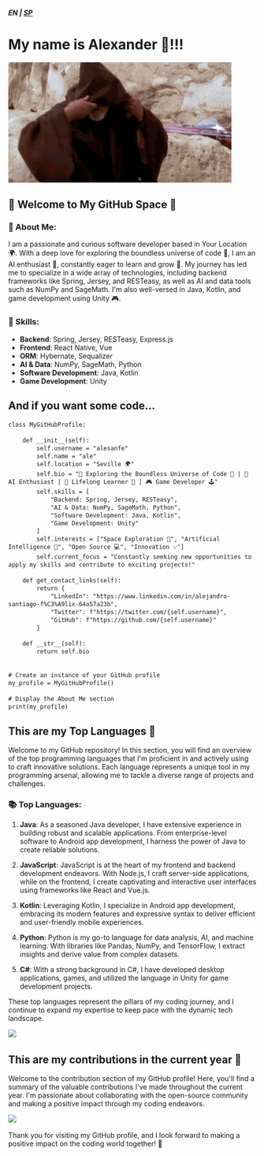 ##### EN | [SP](SPANISH.md)
# My name is Alexander 👋!!!

![Hello there](hello_there.gif)

## 🚀 Welcome to My GitHub Space 🌌

### 🔭 About Me:
I am a passionate and curious software developer based in Your Location 🌍. With a deep love for exploring the boundless universe of code 🚀, I am an AI enthusiast 🧠, constantly eager to learn and grow 🌱. My journey has led me to specialize in a wide array of technologies, including backend frameworks like Spring, Jersey, and RESTeasy, as well as AI and data tools such as NumPy and SageMath. I'm also well-versed in Java, Kotlin, and game development using Unity 🎮.

### 🔧 Skills:
- **Backend**: Spring, Jersey, RESTeasy, Express.js
- **Frontend**: React Native, Vue
- **ORM**: Hybernate, Sequalizer
- **AI & Data**: NumPy, SageMath, Python
- **Software Development**: Java, Kotlin
- **Game Development**: Unity

## And if you want some code...

```
class MyGitHubProfile:

    def __init__(self):
        self.username = "alesanfe"
        self.name = "ale"
        self.location = "Seville 🌍"
        self.bio = "🚀 Exploring the Boundless Universe of Code 🌌 | 🧠 AI Enthusiast | 🌱 Lifelong Learner 🌱 | 🎮 Game Developer 🕹️"
        self.skills = [
            "Backend: Spring, Jersey, RESTeasy",
            "AI & Data: NumPy, SageMath, Python",
            "Software Development: Java, Kotlin",
            "Game Development: Unity"
        ]
        self.interests = ["Space Exploration 🚀", "Artificial Intelligence 🤖", "Open Source 💻", "Innovation 💡"]
        self.current_focus = "Constantly seeking new opportunities to apply my skills and contribute to exciting projects!"

    def get_contact_links(self):
        return {
            "LinkedIn": "https://www.linkedin.com/in/alejandro-santiago-f%C3%A9lix-64a57a23b",
            "Twitter": f"https://twitter.com/{self.username}",
            "GitHub": f"https://github.com/{self.username}"
        }

    def __str__(self):
        return self.bio


# Create an instance of your GitHub profile
my_profile = MyGitHubProfile()

# Display the About Me section
print(my_profile)
```

## This are my Top Languages 🌟

Welcome to my GitHub repository! In this section, you will find an overview of the top programming languages that I'm proficient in and actively using to craft innovative solutions. Each language represents a unique tool in my programming arsenal, allowing me to tackle a diverse range of projects and challenges.

### 📚 Top Languages:
1. **Java**: As a seasoned Java developer, I have extensive experience in building robust and scalable applications. From enterprise-level software to Android app development, I harness the power of Java to create reliable solutions.

2. **JavaScript**: JavaScript is at the heart of my frontend and backend development endeavors. With Node.js, I craft server-side applications, while on the frontend, I create captivating and interactive user interfaces using frameworks like React and Vue.js.

3. **Kotlin**: Leveraging Kotlin, I specialize in Android app development, embracing its modern features and expressive syntax to deliver efficient and user-friendly mobile experiences.

4. **Python**: Python is my go-to language for data analysis, AI, and machine learning. With libraries like Pandas, NumPy, and TensorFlow, I extract insights and derive value from complex datasets.

5. **C#**: With a strong background in C#, I have developed desktop applications, games, and utilized the language in Unity for game development projects.

These top languages represent the pillars of my coding journey, and I continue to expand my expertise to keep pace with the dynamic tech landscape.

![](http://github-profile-summary-cards.vercel.app/api/cards/repos-per-language?username=alesanfe&theme=default)

## This are my contributions in the current year 📅

Welcome to the contribution section of my GitHub profile! Here, you'll find a summary of the valuable contributions I've made throughout the current year. I'm passionate about collaborating with the open-source community and making a positive impact through my coding endeavors.

![](http://github-profile-summary-cards.vercel.app/api/cards/profile-details?username=alesanfe&theme=default)

Thank you for visiting my GitHub profile, and I look forward to making a positive impact on the coding world together! 🌈
